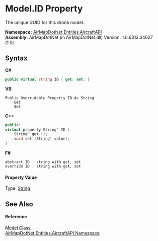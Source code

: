# Model.ID Property 
 

The unique GUID for this drone model.

**Namespace:**&nbsp;<a href="N_AirMapDotNet_Entities_AircraftAPI">AirMapDotNet.Entities.AircraftAPI</a><br />**Assembly:**&nbsp;AirMapDotNet (in AirMapDotNet.dll) Version: 1.0.6313.34627 (1.0)

## Syntax

**C#**<br />
``` C#
public virtual string ID { get; set; }
```

**VB**<br />
``` VB
Public Overridable Property ID As String
	Get
	Set
```

**C++**<br />
``` C++
public:
virtual property String^ ID {
	String^ get ();
	void set (String^ value);
}
```

**F#**<br />
``` F#
abstract ID : string with get, set
override ID : string with get, set
```


#### Property Value
Type: <a href="http://msdn2.microsoft.com/en-us/library/s1wwdcbf" target="_blank">String</a>

## See Also


#### Reference
<a href="T_AirMapDotNet_Entities_AircraftAPI_Model">Model Class</a><br /><a href="N_AirMapDotNet_Entities_AircraftAPI">AirMapDotNet.Entities.AircraftAPI Namespace</a><br />